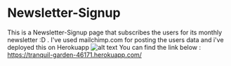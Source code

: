 # Newsletter-Signup
This is a Newsletter-Signup page that subscribes the users for its monthly newsletter :D . I've used mailchimp.com for posting the users data and  i've deployed this on Herokuapp 
![alt text](https://github.com/riya-star/Newsletter-Signup/capture.PNG?raw=true)
You can find the link below : 
https://tranquil-garden-46171.herokuapp.com/

